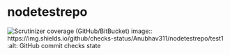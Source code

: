 # nodetestrepo
<img alt="Scrutinizer coverage (GitHub/BitBucket)" src="https://img.shields.io/scrutinizer/coverage/b/Anubhav311/nodetestrepo/branches"> 
 image:: https://img.shields.io/github/checks-status/Anubhav311/nodetestrepo/test1
   :alt: GitHub commit checks state
